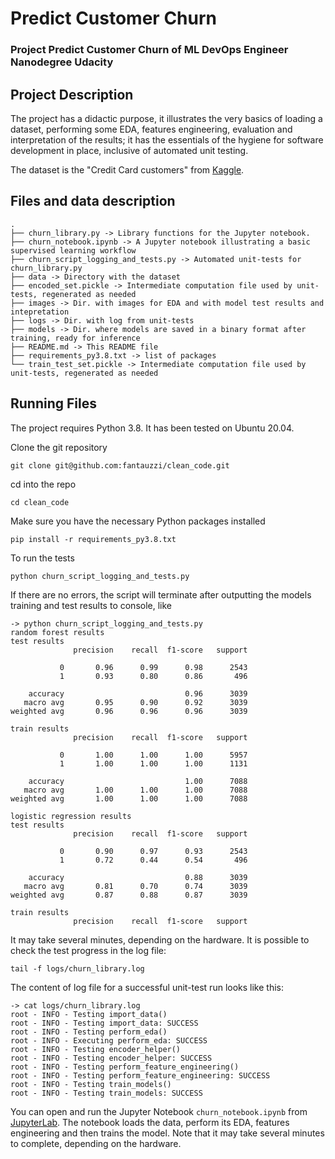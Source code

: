 # Predict Customer Churn

### Project **Predict Customer Churn** of ML DevOps Engineer Nanodegree Udacity

## Project Description

The project has a didactic purpose, it illustrates the very basics of loading
a dataset, performing some EDA, features engineering, evaluation and 
interpretation of the results; it has the essentials of the hygiene for software 
development in place, inclusive of automated unit testing.

The dataset is the "Credit Card customers" from [Kaggle](https://www.kaggle.com/datasets/sakshigoyal7/credit-card-customers).

## Files and data description
```
.
├── churn_library.py -> Library functions for the Jupyter notebook.
├── churn_notebook.ipynb -> A Jupyter notebook illustrating a basic supervised learning workflow 
├── churn_script_logging_and_tests.py -> Automated unit-tests for churn_library.py
├── data -> Directory with the dataset
├── encoded_set.pickle -> Intermediate computation file used by unit-tests, regenerated as needed
├── images -> Dir. with images for EDA and with model test results and intepretation 
├── logs -> Dir. with log from unit-tests
├── models -> Dir. where models are saved in a binary format after training, ready for inference
├── README.md -> This README file
├── requirements_py3.8.txt -> list of packages 
└── train_test_set.pickle -> Intermediate computation file used by unit-tests, regenerated as needed
```

## Running Files

The project requires Python 3.8. It has been tested on Ubuntu 20.04.

Clone the git repository

`git clone git@github.com:fantauzzi/clean_code.git`

cd into the repo

`cd clean_code`

Make sure you have the necessary Python packages installed

`pip install -r requirements_py3.8.txt`

To run the tests

`python churn_script_logging_and_tests.py`

If there are no errors, the script will terminate after outputting the models
training and test results to console, like

```
-> python churn_script_logging_and_tests.py
random forest results
test results
              precision    recall  f1-score   support

           0       0.96      0.99      0.98      2543
           1       0.93      0.80      0.86       496

    accuracy                           0.96      3039
   macro avg       0.95      0.90      0.92      3039
weighted avg       0.96      0.96      0.96      3039

train results
              precision    recall  f1-score   support

           0       1.00      1.00      1.00      5957
           1       1.00      1.00      1.00      1131

    accuracy                           1.00      7088
   macro avg       1.00      1.00      1.00      7088
weighted avg       1.00      1.00      1.00      7088

logistic regression results
test results
              precision    recall  f1-score   support

           0       0.90      0.97      0.93      2543
           1       0.72      0.44      0.54       496

    accuracy                           0.88      3039
   macro avg       0.81      0.70      0.74      3039
weighted avg       0.87      0.88      0.87      3039

train results
              precision    recall  f1-score   support
```

It may take several minutes, depending on the hardware. It is possible to check
the test progress in the log file:

`tail -f logs/churn_library.log`

The content of log file for a successful unit-test run looks like this:

```
-> cat logs/churn_library.log
root - INFO - Testing import_data()
root - INFO - Testing import_data: SUCCESS
root - INFO - Testing perform_eda()
root - INFO - Executing perform_eda: SUCCESS
root - INFO - Testing encoder_helper()
root - INFO - Testing encoder_helper: SUCCESS
root - INFO - Testing perform_feature_engineering()
root - INFO - Testing perform_feature_engineering: SUCCESS
root - INFO - Testing train_models()
root - INFO - Testing train_models: SUCCESS
```

You can open and run the Jupyter Notebook `churn_notebook.ipynb` from
[JupyterLab](https://jupyter.org/). The notebook loads the data, perform its EDA, 
features engineering and then trains the model. Note that it may take several minutes to complete,
depending on the hardware.